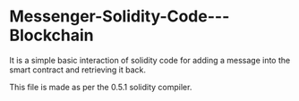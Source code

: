 # Messenger-Solidity-Code---Blockchain
It is a simple basic interaction of solidity code for adding a message into the smart contract and retrieving it back.

This file is made as per the 0.5.1 solidity compiler.
